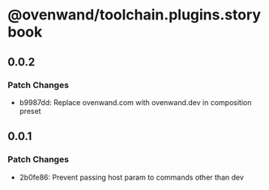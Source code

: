 # @ovenwand/toolchain.plugins.storybook

## 0.0.2

### Patch Changes

- b9987dd: Replace ovenwand.com with ovenwand.dev in composition preset

## 0.0.1

### Patch Changes

- 2b0fe86: Prevent passing host param to commands other than dev
